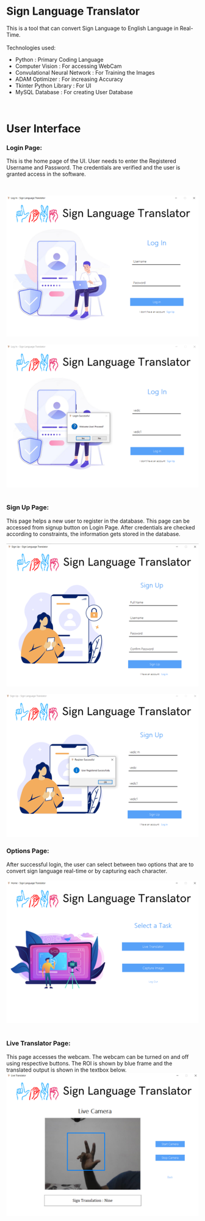 
# Sign Language Translator

This is a tool that can convert Sign Language to English Language in Real-Time.<br>
<br>Technologies used:
<ul>
<li>Python : Primary Coding Language 
<li> Computer Vision : For accessing WebCam
<li> Convulational Neural Network : For Training the Images 
<li> ADAM Optimizer : For increasing Accuracy
<li> Tkinter Python Library : For UI 
<li> MySQL Database : For creating User Database 
</ul>

<br>

<h1>User Interface</h1>

<h3>Login Page:</h3>
This is the home page of the UI. User needs to enter the Registered Username and Password. The credentials are verified and the user is granted access in the software.

<br><br>
<img src = "https://github.com/vedant-deshmukh/Sign-Language-Translator/blob/main/Images/login_1.png"><img>
<br><br>
<img src ="https://github.com/vedant-deshmukh/Sign-Language-Translator/blob/main/Images/login_2.png"> <img>
<br> 
<h3>Sign Up Page:</h3>
This page helps a new user to register in the database. This page can be accessed from signup button on Login Page. After credentials are checked according to constraints, the information gets stored in the database.
<br><br>
<img src = "https://github.com/vedant-deshmukh/Sign-Language-Translator/blob/main/Images/signup_1.png"><img><br><br>
<img src = "https://github.com/vedant-deshmukh/Sign-Language-Translator/blob/main/Images/signup_2.png"><img> 
<h3>Options Page:</h3>
After successful login, the user can select between two options that are to convert sign language real-time or by capturing each character.<br><br>
<img src ="https://github.com/vedant-deshmukh/Sign-Language-Translator/blob/main/Images/options.png"> <img>
<h3>Live Translator Page:
</h3>
This page accesses the webcam. The webcam can be turned on and off using respective buttons. The ROI is shown by blue frame and the translated output is shown in the textbox below.
<img src = "https://github.com/vedant-deshmukh/Sign-Language-Translator/blob/main/Images/live.png"> <img>



